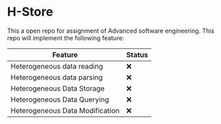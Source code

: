 # H-Store
This a open repo for assignment of Advanced software engineering.
This repo will implement the following feature:

Feature|Status
-----------|----------
Heterogeneous data reading|❌
Heterogeneous data parsing|❌
Heterogeneous Data Storage|❌
Heterogeneous Data Querying|❌
Heterogeneous Data Modification|❌
